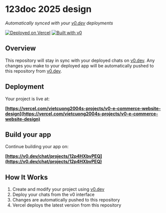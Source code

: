 # 123doc 2025 design

*Automatically synced with your [v0.dev](https://v0.dev) deployments*

[![Deployed on Vercel](https://img.shields.io/badge/Deployed%20on-Vercel-black?style=for-the-badge&logo=vercel)](https://vercel.com/vietcuong2004s-projects/v0-e-commerce-website-design)
[![Built with v0](https://img.shields.io/badge/Built%20with-v0.dev-black?style=for-the-badge)](https://v0.dev/chat/projects/12p4HXbvPEQ)

## Overview

This repository will stay in sync with your deployed chats on [v0.dev](https://v0.dev).
Any changes you make to your deployed app will be automatically pushed to this repository from [v0.dev](https://v0.dev).

## Deployment

Your project is live at:

**[https://vercel.com/vietcuong2004s-projects/v0-e-commerce-website-design](https://vercel.com/vietcuong2004s-projects/v0-e-commerce-website-design)**

## Build your app

Continue building your app on:

**[https://v0.dev/chat/projects/12p4HXbvPEQ](https://v0.dev/chat/projects/12p4HXbvPEQ)**

## How It Works

1. Create and modify your project using [v0.dev](https://v0.dev)
2. Deploy your chats from the v0 interface
3. Changes are automatically pushed to this repository
4. Vercel deploys the latest version from this repository
